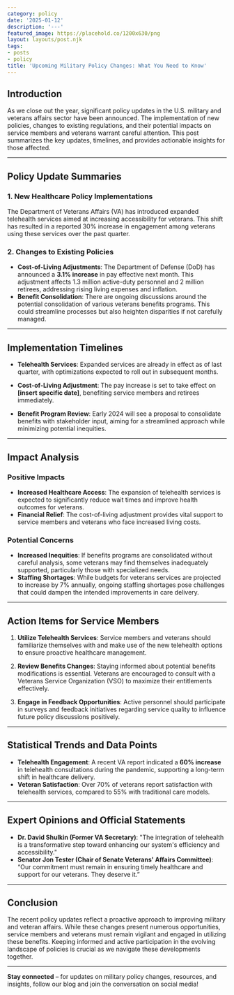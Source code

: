 ```yaml
---
category: policy
date: '2025-01-12'
description: '---'
featured_image: https://placehold.co/1200x630/png
layout: layouts/post.njk
tags:
- posts
- policy
title: 'Upcoming Military Policy Changes: What You Need to Know'
---
```


## Introduction
As we close out the year, significant policy updates in the U.S. military and veterans affairs sector have been announced. The implementation of new policies, changes to existing regulations, and their potential impacts on service members and veterans warrant careful attention. This post summarizes the key updates, timelines, and provides actionable insights for those affected.

---

## Policy Update Summaries

### 1. New Healthcare Policy Implementations
The Department of Veterans Affairs (VA) has introduced expanded telehealth services aimed at increasing accessibility for veterans. This shift has resulted in a reported 30% increase in engagement among veterans using these services over the past quarter.

### 2. Changes to Existing Policies
- **Cost-of-Living Adjustments**: The Department of Defense (DoD) has announced a **3.1% increase** in pay effective next month. This adjustment affects 1.3 million active-duty personnel and 2 million retirees, addressing rising living expenses and inflation.
- **Benefit Consolidation**: There are ongoing discussions around the potential consolidation of various veterans benefits programs. This could streamline processes but also heighten disparities if not carefully managed.

---

## Implementation Timelines

- **Telehealth Services**: Expanded services are already in effect as of last quarter, with optimizations expected to roll out in subsequent months.
  
- **Cost-of-Living Adjustment**: The pay increase is set to take effect on **[insert specific date]**, benefiting service members and retirees immediately.

- **Benefit Program Review**: Early 2024 will see a proposal to consolidate benefits with stakeholder input, aiming for a streamlined approach while minimizing potential inequities.

---

## Impact Analysis

### Positive Impacts
- **Increased Healthcare Access**: The expansion of telehealth services is expected to significantly reduce wait times and improve health outcomes for veterans.
- **Financial Relief**: The cost-of-living adjustment provides vital support to service members and veterans who face increased living costs.

### Potential Concerns
- **Increased Inequities**: If benefits programs are consolidated without careful analysis, some veterans may find themselves inadequately supported, particularly those with specialized needs.
- **Staffing Shortages**: While budgets for veterans services are projected to increase by 7% annually, ongoing staffing shortages pose challenges that could dampen the intended improvements in care delivery.

---

## Action Items for Service Members

1. **Utilize Telehealth Services**: Service members and veterans should familiarize themselves with and make use of the new telehealth options to ensure proactive healthcare management.
   
2. **Review Benefits Changes**: Staying informed about potential benefits modifications is essential. Veterans are encouraged to consult with a Veterans Service Organization (VSO) to maximize their entitlements effectively.

3. **Engage in Feedback Opportunities**: Active personnel should participate in surveys and feedback initiatives regarding service quality to influence future policy discussions positively.

---

## Statistical Trends and Data Points

- **Telehealth Engagement**: A recent VA report indicated a **60% increase** in telehealth consultations during the pandemic, supporting a long-term shift in healthcare delivery.
- **Veteran Satisfaction**: Over 70% of veterans report satisfaction with telehealth services, compared to 55% with traditional care models.

---

## Expert Opinions and Official Statements

- **Dr. David Shulkin (Former VA Secretary)**: "The integration of telehealth is a transformative step toward enhancing our system's efficiency and accessibility."
- **Senator Jon Tester (Chair of Senate Veterans' Affairs Committee)**: “Our commitment must remain in ensuring timely healthcare and support for our veterans. They deserve it.”

---

## Conclusion
The recent policy updates reflect a proactive approach to improving military and veteran affairs. While these changes present numerous opportunities, service members and veterans must remain vigilant and engaged in utilizing these benefits. Keeping informed and active participation in the evolving landscape of policies is crucial as we navigate these developments together.

---

**Stay connected** – for updates on military policy changes, resources, and insights, follow our blog and join the conversation on social media!